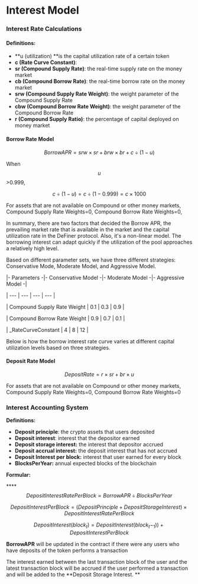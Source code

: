 # Interest Model

### **Interest Rate Calculations**

#### **Definitions:**

* **u (utilization) **is the capital utilization rate of a certain token
* **c (Rate Curve Constant)**: 
* **sr (Compound Supply Rate)**: the real-time supply rate on the money market
* **cb (Compound Borrow Rate)**: the real-time borrow rate on the money market
* **srw (Compound Supply Rate Weight)**: the weight parameter of the Compound Supply Rate
* **cbw (Compound Borrow Rate Weight)**: the weight parameter of the Compound Borrow Rate
* **r (Compound Supply Ratio)**: the percentage of capital deployed on money market

#### Borrow Rate Model

$$Borrow APR= srw \times sr + brw \times br + c \div (1-u)$$

When  $$u$$ >0.999,

$$c \div (1-u) = c \div (1-0.999)= c \times 1000$$

For assets that are not available on Compound or other money markets, Compound Supply Rate Weights=0, Compound Borrow Rate Weights=0,

In summary, there are two factors that decided the Borrow APR, the prevailing market rate that is available in the market and the capital utilization rate in the DeFiner protocol. Also,  it's a non-linear model. The borrowing interest can adapt quickly if the utilization of the pool approaches a relatively high level.

Based on different parameter sets, we have three different strategies: Conservative Mode, Moderate Model, and Aggressive Model. 

\|- Parameters -|- Conservative Model -|- Moderate Model -|- Aggressive Model -|

\| --- | --- | --- | --- |

\| Compound Supply Rate Weight | 0.1 | 0.3 | 0.9 |

\| Compound Borrow Rate Weight | 0.9 | 0.7 | 0.1 |

\| \_RateCurveConstant | 4 | 8 | 12 |

Below is how the borrow interest rate curve varies at different capital utilization levels based on three strategies.

#### Deposit Rate Model

$$Deposit Rate= r \times sr + br \times u$$ 

For assets that are not available on Compound or other money markets, Compound Supply Rate Weights=0, Compound Borrow Rate Weights=0

### Interest Accounting System

**Definitions:**

* **Deposit principle**: the crypto assets that users deposited
* **Deposit interest**: interest that the depositor earned
* **Deposit storage interest:** the interest that depositor accrued
* **Deposit accrual interest:** the deposit interest that has not accrued
* **Deposit Interest per block:** interest that user earned for every block
* **BlocksPerYear:** annual expected blocks of the blockchain 

**Formular:**

****$$Deposit Interest Rate Per Block = BorrowAPR\div BlocksPerYear$$ 

$$Deposit Interest Per Block = (Deposit Principle+Deposit Storage Interest) \times Deposit Interest Rate Per Block$$ 

$$DepositInterest(block_t)=DepositInterest(block_t -_1))+DepositInterestPerBlock$$ 

**BorrowAPR** will be updated in the contract if there were any users who have deposits of the token performs a transaction

The interest earned between the last transaction block of the user and the latest transaction block will be accrued if the user performed a transaction and will be added to the **Deposit Storage Interest. **

